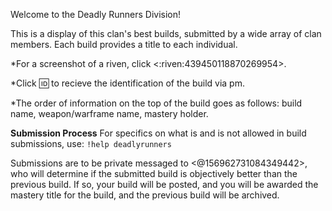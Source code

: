 Welcome to the Deadly Runners Division!

This is a display of this clan's best builds, submitted by a wide array of clan members.  Each build provides a title to each individual.

*For a screenshot of a riven, click <:riven:439450118870269954>.

*Click :id: to recieve the identification of the build via pm.

*The order of information on the top of the build goes as follows: build name, weapon/warframe name, mastery holder.

**Submission Process**
For specifics on what is and is not allowed in build submissions, use:
`!help deadlyrunners`

Submissions are to be private messaged to <@156962731084349442>, who will determine if the submitted build is objectively better than the previous build.  If so, your build will be posted, and  you will be awarded the mastery title for the build, and the previous build will be archived.
